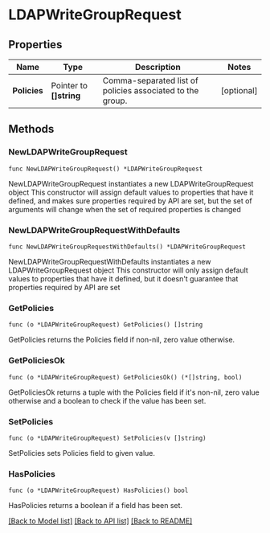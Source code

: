 # LDAPWriteGroupRequest


## Properties

Name | Type | Description | Notes
------------ | ------------- | ------------- | -------------
**Policies** | Pointer to **[]string** | Comma-separated list of policies associated to the group. | [optional] 



## Methods


### NewLDAPWriteGroupRequest

`func NewLDAPWriteGroupRequest() *LDAPWriteGroupRequest`

NewLDAPWriteGroupRequest instantiates a new LDAPWriteGroupRequest object
This constructor will assign default values to properties that have it defined,
and makes sure properties required by API are set, but the set of arguments
will change when the set of required properties is changed

### NewLDAPWriteGroupRequestWithDefaults

`func NewLDAPWriteGroupRequestWithDefaults() *LDAPWriteGroupRequest`

NewLDAPWriteGroupRequestWithDefaults instantiates a new LDAPWriteGroupRequest object
This constructor will only assign default values to properties that have it defined,
but it doesn't guarantee that properties required by API are set


### GetPolicies

`func (o *LDAPWriteGroupRequest) GetPolicies() []string`

GetPolicies returns the Policies field if non-nil, zero value otherwise.

### GetPoliciesOk

`func (o *LDAPWriteGroupRequest) GetPoliciesOk() (*[]string, bool)`

GetPoliciesOk returns a tuple with the Policies field if it's non-nil, zero value otherwise
and a boolean to check if the value has been set.

### SetPolicies

`func (o *LDAPWriteGroupRequest) SetPolicies(v []string)`

SetPolicies sets Policies field to given value.


### HasPolicies

`func (o *LDAPWriteGroupRequest) HasPolicies() bool`

HasPolicies returns a boolean if a field has been set.









[[Back to Model list]](../README.md#documentation-for-models) [[Back to API list]](../README.md#documentation-for-api-endpoints) [[Back to README]](../README.md)


